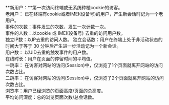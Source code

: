 **新用户：**第一次访问终端或无系统种植cookie的访客。  
老用户： 已在终端有cookie或者IMEI(设备号)的用户，产生新会话时记为一个老用户。  
事件的次数：事件发生的次数，发生一次计数一次。  
事件的人数：以cookie 或 IMEI(设备号) 去重的访问用户数。  
独立IP数：以IP去重的访问人数。 
独立会话数：用户在终端上处于非活动状态的时间大于等于 30 分钟后产生进一步活动记为一个新会话。  
用户数： 以UID去重的触发事件的用户数。  
在线时长：用户在页面的停留时间的平均值。  
一跳率： 在访客对网站的访问(Session)中，仅浏览了1个页面就离开网站的访问次数占比。  
二跳率： 在访客对网站的访问(Session)中，仅浏览了2个页面就离开网站的访问次数占比。  
浏览率：用户已经浏览的页面高度/页面的总高度。  
平均访问深度：总的浏览页面次数/总会话数。  
